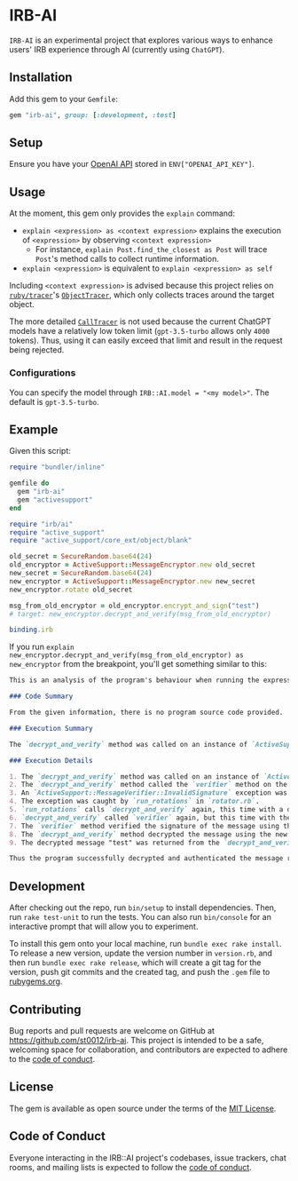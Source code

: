 # IRB-AI

`IRB-AI` is an experimental project that explores various ways to enhance users' IRB experience through AI (currently using `ChatGPT`).

## Installation

Add this gem to your `Gemfile`:

```rb
gem "irb-ai", group: [:development, :test]
```

## Setup

Ensure you have your [OpenAI API](https://openai.com/blog/openai-api) stored in `ENV["OPENAI_API_KEY"]`.

## Usage

At the moment, this gem only provides the `explain` command:

- `explain <expression> as <context expression>` explains the execution of `<expression>` by observing `<context expression>`
  - For instance, `explain Post.find_the_closest as Post` will trace `Post`'s method calls to collect runtime information.
- `explain <expression>` is equivalent to `explain <expression> as self`

Including `<context expression>` is advised because this project relies on [`ruby/tracer`](https://github.com/ruby/tracer)'s
[`ObjectTracer`](https://github.com/ruby/tracer#objecttracer), which only collects traces around the target object.

The more detailed [`CallTracer`](https://github.com/ruby/tracer#calltracer) is not used because the current ChatGPT models
have a relatively low token limit (`gpt-3.5-turbo` allows only `4000` tokens). Thus, using it can easily exceed that limit and
result in the request being rejected.

### Configurations

You can specify the model through `IRB::AI.model = "<my model>"`. The default is `gpt-3.5-turbo`.

## Example

Given this script:

```rb
require "bundler/inline"

gemfile do
  gem "irb-ai"
  gem "activesupport"
end

require "irb/ai"
require "active_support"
require "active_support/core_ext/object/blank"

old_secret = SecureRandom.base64(24)
old_encryptor = ActiveSupport::MessageEncryptor.new old_secret
new_secret = SecureRandom.base64(24)
new_encryptor = ActiveSupport::MessageEncryptor.new new_secret
new_encryptor.rotate old_secret

msg_from_old_encryptor = old_encryptor.encrypt_and_sign("test")
# target: new_encryptor.decrypt_and_verify(msg_from_old_encryptor)

binding.irb
```

If you run `explain new_encryptor.decrypt_and_verify(msg_from_old_encryptor) as new_encryptor` from the breakpoint, you'll get something similar to this:

```md
This is an analysis of the program's behaviour when running the expression `new_encryptor.decrypt_and_verify(msg_from_old_encryptor)`

### Code Summary

From the given information, there is no program source code provided.

### Execution Summary

The `decrypt_and_verify` method was called on an instance of `ActiveSupport::MessageEncryptor` with a message received from an old encryptor. The method returned the decrypted message "test".

### Execution Details

1. The `decrypt_and_verify` method was called on an instance of `ActiveSupport::MessageEncryptor` with a message received from an old encryptor.
2. The `decrypt_and_verify` method called the `verifier` method on the same instance of `ActiveSupport::MessageEncryptor`.
3. An `ActiveSupport::MessageVerifier::InvalidSignature` exception was raised at line 178 in `message_verifier.rb`, indicating that the message could not be authenticated with the given signature (which was generated by the old encryptor).
4. The exception was caught by `run_rotations` in `rotator.rb`.
5. `run_rotations` calls `decrypt_and_verify` again, this time with a different key used by the new encryptor.
6. `decrypt_and_verify` called `verifier` again, but this time with the new key used by the new encryptor.
7. The `verifier` method verified the signature of the message using the new key, and found it to be valid.
8. The `decrypt_and_verify` method decrypted the message using the new key, which was used to encrypt the message before it was signed.
9. The decrypted message "test" was returned from the `decrypt_and_verify` method.

Thus the program successfully decrypted and authenticated the message received from the old encryptor.
```

## Development

After checking out the repo, run `bin/setup` to install dependencies. Then, run `rake test-unit` to run the tests.
You can also run `bin/console` for an interactive prompt that will allow you to experiment.

To install this gem onto your local machine, run `bundle exec rake install`.
To release a new version, update the version number in `version.rb`, and then run `bundle exec rake release`,
which will create a git tag for the version, push git commits and the created tag, and push the `.gem` file to [rubygems.org](https://rubygems.org).

## Contributing

Bug reports and pull requests are welcome on GitHub at https://github.com/st0012/irb-ai.
This project is intended to be a safe, welcoming space for collaboration, and contributors are expected to adhere to the [code of conduct](https://github.com/st0012/irb-ai/blob/main/CODE_OF_CONDUCT.md).

## License

The gem is available as open source under the terms of the [MIT License](https://opensource.org/licenses/MIT).

## Code of Conduct

Everyone interacting in the IRB::AI project's codebases, issue trackers, chat rooms, and mailing lists is expected to follow the [code of conduct](https://github.com/st0012/irb-ai/blob/main/CODE_OF_CONDUCT.md).
